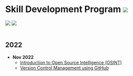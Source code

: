 # Skill Development Program ![](https://img.shields.io/badge/-Live-brightgreen)
![](https://img.shields.io/badge/-GitHub-darkgreen) ![](https://img.shields.io/badge/-OSINT-darkgreen)<br/>  <br/> 

## 2022
- **Nov 2022**
  - [Introduction to Open Source Intelligence (OSINT)](Assets/Materials/2022/Nov/AVV_CYS_SDP_Introduction_to_OSINT_Feroz_D.pdf)
  - [Version Control Management using GitHub](Assets/Materials/2022/Nov/SVM_GitHub_Basics)
